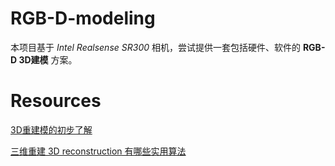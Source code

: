 # RGB-D-modeling

本项目基于 *Intel Realsense SR300* 相机，尝试提供一套包括硬件、软件的 **RGB-D 3D建模** 方案。

# Resources

[3D重建模的初步了解](https://blog.csdn.net/liujiandu101/article/details/81952719)

[三维重建 3D reconstruction 有哪些实用算法](https://www.zhihu.com/question/29885222?sort=created)

